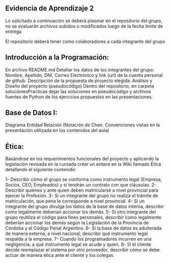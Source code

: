 ## Evidencia de Aprendizaje 2
Lo solicitado a continuación se deberá plasmar en el repositorio del grupo, no se evaluarán archivos subidos o modificados luego de la fecha límite de entrega

El repositorio deberá tener como colaboradores a cada integrante del grupo

## Introducción a la Programación:

En archivo README.md
Detallar los datos de los integrantes del grupo: Nombre, Apellido, DNI, Correo Electrónico y link (url) de la cuenta personal de github.
Descripción de la propuesta de proyecto elegida.
Análisis y Diseño del proyecto (pseudocódigo)
Dentro del repositorio, en carpeta solucionesPracticas dejar las soluciones en pseudocódigo y archivos fuentes de Python de los ejercicios propuestos en las presentaciones.

## Base de Datos I: 

Diagrama Entidad Relación (Notación de Chen. Convenciones vistas en la presentación utilizada en los contenidos del aula)


## Ética:

Basándose en los requerimientos funcionales del proyecto y aplicando la legislación revisada en la cursada crear un enlace en la Wiki llamado Ética detallando el siguiente contenido:

1- Describir cómo el grupo se conforma como instrumento legal (Empresa, Socios, CEO, Empleados) y si tendrán un contrato con que cláusulas.
2- Describir quiénes y ante quien deben matricularse a nivel provincial para ejercer la Profesión.
3- Si un integrante del grupo no realiza el trámite de matriculación, que pena le corresponde a nivel provincial.
4- Si un integrante del grupo divulga los datos de la base de datos interna, describir como legalmente deberían accionar los demás.
5- Si otro integrante del grupo reutiliza el código para fines personales, describir como legalmente deberían accionar los demás según la Legislación de la Provincia de Córdoba y el Código Penal Argentino.
6- Si la base de datos es adulterada de manera externa, a nivel nacional, describir qué instrumento legal respalda a la empresa.
7- Cuando los programadores incurren en una negligencia, a qué instrumento legal se acude y quien.
8- Si el cliente decide reemplazar el sistema por otro proveedor, describir cómo se debe actuar de manera ética ante el cliente y los colegas.
